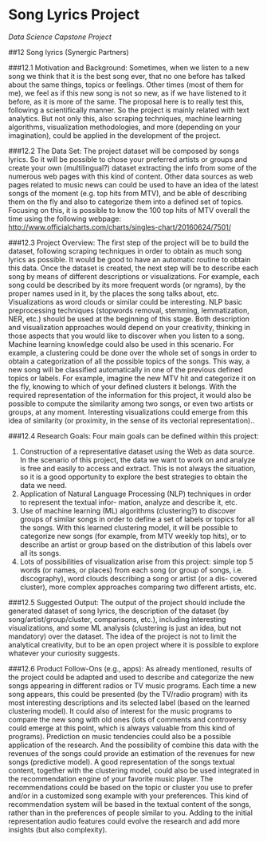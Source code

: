 # Song Lyrics Project
*Data Science Capstone Project*

##12 Song lyrics (Synergic Partners) 

###12.1 Motivation and Background:
Sometimes, when we listen to a new song we think that it is the best song ever, that no one before has talked about the same things, topics or feelings. Other times (most of them for me), we feel as if this new song is not so new, as if we have listened to it before, as it is more of the same. The proposal here is to really test this, following a scientifically manner. So the project is mainly related with text analytics. But not only this, also scraping techniques, machine learning algorithms, visualization methodologies, and more (depending on your imagination), could be applied in the development of the project.

###12.2 The Data Set:
The project dataset will be composed by songs lyrics. So it will be possible to chose your preferred artists or groups and create your own (multilingual?) dataset extracting the info from some of the numerous web pages with this kind of content. Other data sources as web pages related to music news can could be used to have an idea of the latest songs of the moment (e.g. top hits from MTV), and be able of describing them on the fly and also to categorize them into a defined set of topics. Focusing on this, it is possible to know the 100 top hits of MTV overall the time using the following webpage:
http://www.officialcharts.com/charts/singles-chart/20160624/7501/

###12.3 Project Overview:
The first step of the project will be to build the dataset, following scraping techniques in order to obtain as much song lyrics as possible. It would be good to have an automatic routine to obtain this data. Once the dataset is created, the next step will be to describe each song by means of different descriptions or visualizations. For example, each song could be described by its more frequent words (or ngrams), by the proper names used in it, by the places the song talks about, etc. Visualizations as word clouds or similar could be interesting. NLP basic preprocessing techniques (stopwords removal, stemming, lemmatization, NER, etc.) should be used at the beginning of this stage. Both description and visualization approaches would depend on your creativity, thinking in those aspects that you would like to discover when you listen to a song. Machine learning knowledge could also be used in this scenario. For example, a clustering could be done over the whole set of songs in order to obtain a categorization of all the possible topics of the songs. This way, a new song will be classified automatically in one of the previous defined topics or labels. For example, imagine the new MTV hit and categorize it on the fly, knowing to which of your defined clusters it belongs. With the required representation of the information for this project, it would also be possible to compute the similarity among two songs, or even two artists or groups, at any moment. Interesting visualizations could emerge from this idea of similarity (or proximity, in the sense of its vectorial representation)..

###12.4 Research Goals:
Four main goals can be defined within this project:
1. Construction of a representative dataset using the Web as data source. In the scenario of this project, the data we want to work on and analyze is free and easily to access and extract. This is not always the situation, so it is a good opportunity to explore the best strategies to obtain the data we need.
2. Application of Natural Language Processing (NLP) techniques in order to represent the textual infor- mation, analyze and describe it, etc.
3. Use of machine learning (ML) algorithms (clustering?) to discover groups of similar songs in order to define a set of labels or topics for all the songs. With this learned clustering model, it will be possible to categorize new songs (for example, from MTV weekly top hits), or to describe an artist or group based on the distribution of this labels over all its songs.
4. Lots of possibilities of visualization arise from this project: simple top 5 words (or names, or places) from each song (or group of songs, i.e. discography), word clouds describing a song or artist (or a dis- covered cluster), more complex approaches comparing two different artists, etc.

###12.5 Suggested Output:
The output of the project should include the generated dataset of song lyrics, the description of the dataset (by song/artist/group/cluster, comparisons, etc.), including interesting visualizations, and some ML analysis (clustering is just an idea, but not mandatory) over the dataset. The idea of the project is not to limit the analytical creativity, but to be an open project where it is possible to explore whatever your curiosity suggests.

###12.6 Product Follow-Ons (e.g., apps):
As already mentioned, results of the project could be adapted and used to describe and categorize the new songs appearing in different radios or TV music programs. Each time a new song appears, this could be presented (by the TV/radio program) with its most interesting descriptions and its selected label (based on the learned clustering model). It could also of interest for the music programs to compare the new song with old ones (lots of comments and controversy could emerge at this point, which is always valuable from this kind of programs). Prediction on music tendencies could also be a possible application of the research. And the possibility of combine this data with the revenues of the songs could provide an estimation of the revenues for new songs (predictive model). A good representation of the songs textual content, together with the clustering model, could also be used integrated in the recommendation engine of your favorite music player. The recommendations could be based on the topic or cluster you use to prefer and/or in a customized song example with your preferences. This kind of recommendation system will be based in the textual content of the songs, rather than in the preferences of people similar to you. Adding to the initial representation audio features could evolve the research and add more insights (but also complexity).